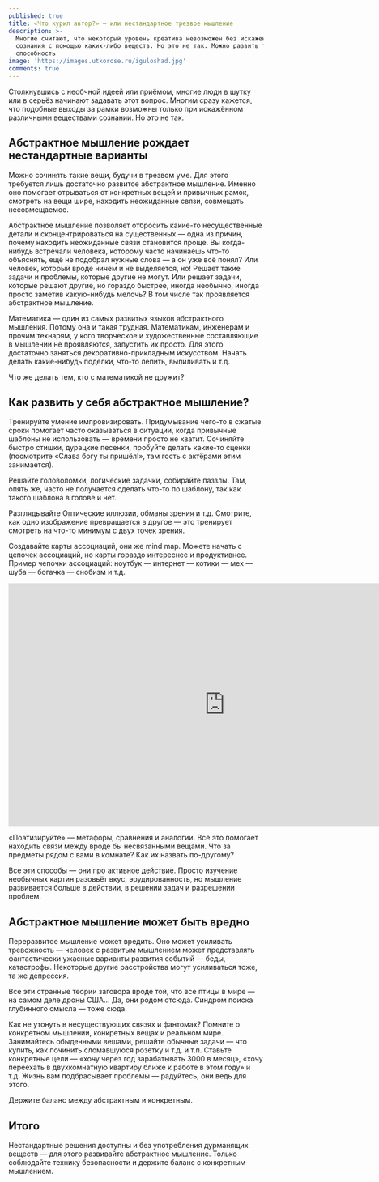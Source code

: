 ```yaml
---
published: true
title: «Что курил автор?» — или нестандартное трезвое мышление
description: >-
  Многие считают, что некоторый уровень креатива невозможен без искажения
  сознания с помощью каких-либо веществ. Но это не так. Можно развить такую
  способность
image: 'https://images.utkorose.ru/iguloshad.jpg'
comments: true
---
```


Столкнувшись с необчной идеей или приёмом, многие люди в шутку или в серьёз начинают задавать этот вопрос. Многим сразу кажется, что подобные выходы за рамки возможны только при искажённом различными веществами сознании. Но это не так.


## Абстрактное мышление рождает нестандартные варианты
Можно сочинять такие вещи, будучи в трезвом уме. Для этого требуется лишь достаточно развитое абстрактное мышление. Именно оно помогает отрываться от конкретных вещей и привычных рамок, смотреть на вещи шире, находить неожиданные связи, совмещать несовмещаемое.

Абстрактное мышление позволяет отбросить какие-то несущественные детали и сконцентрироваться на существенных — одна из причин, почему находить неожиданные связи становится проще. Вы когда-нибудь встречали человека, которому часто начинаешь что-то объяснять, ещё не подобрал нужные слова — а он уже всё понял? Или человек, который вроде ничем и не выделяется, но! Решает такие задачи и проблемы, которые другие не могут. Или решает задачи, которые решают другие, но гораздо быстрее, иногда необычно, иногда просто заметив какую-нибудь мелочь? В том числе так проявляется абстрактное мышление.

Математика — один из самых развитых языков абстрактного мышления. Потому она и такая трудная. Математикам, инженерам и прочим технарям, у кого творческое и художественные составляющие в мышлении не проявляются, запустить их просто. Для этого достаточно заняться декоративно-прикладным искусством. Начать делать какие-нибудь поделки, что-то лепить, выпиливать и т.д.

Что же делать тем, кто с математикой не дружит?

## Как развить у себя абстрактное мышление?

Тренируйте умение импровизировать. Придумывание чего-то в сжатые сроки помогает часто оказываться в ситуации, когда привычные шаблоны не использовать — времени просто не хватит. Сочиняйте быстро стишки, дурацкие песенки, пробуйте делать какие-то сценки (посмотрите «Слава богу ты пришёл!», там гость с актёрами этим занимается). 

Решайте головоломки, логические задачки, собирайте паззлы. Там, опять же, часто не получается сделать что-то по шаблону, так как такого шаблона в голове и нет.

Разглядывайте Оптические иллюзии, обманы зрения и т.д. Смотрите, как одно изображение превращается в другое — это тренирует смотреть на что-то минимум с двух точек зрения.

Создавайте карты ассоциаций, они же mind map. Можете начать с цепочек ассоциаций, но карты гораздо интереснее и продуктивнее. Пример чепочки ассоциаций: ноутбук — интернет — котики — мех — шуба — богачка — снобизм и т.д.

<iframe width="853" height="480" src="https://www.youtube.com/embed/6jp0ueJlLmY" title="YouTube video player" frameborder="0" allow="accelerometer; autoplay; clipboard-write; encrypted-media; gyroscope; picture-in-picture" allowfullscreen></iframe>

«Поэтизируйте» — метафоры, сравнения и аналогии. Всё это помогает находить связи между вроде бы несвязанными вещами. Что за предметы рядом с вами в комнате? Как их назвать по-другому?

Все эти способы — они про активное действие. Просто изучение необычных картин разовьёт вкус, эрудированность, но мышление развивается больше в действии, в решении задач и разрешении проблем.

## Абстрактное мышление может быть вредно

Переразвитое мышление может вредить. Оно может усиливать тревожность — человек с развитым мышлением может представлять фантастически ужасные варианты развития событий — беды, катастрофы. Некоторые другие расстройства могут усиливаться тоже, та же депрессия.

Все эти странные теории заговора вроде той, что все птицы в мире — на самом деле дроны США... Да, они родом отсюда. Синдром поиска глубинного смысла — тоже сюда.

Как не утонуть в несуществующих связях и фантомах? Помните о конкретном мышлении, конкретных вещах и реальном мире. Занимайтесь обыденными вещами, решайте обычные задачи — что купить, как починить сломавшуюся розетку и т.д. и т.п. Ставьте конкретные цели — «хочу через год зарабатывать 3000 в месяц», «хочу переехать в двухкомнатную квартиру ближе к работе в этом году» и т.д. Жизнь вам подбрасывает проблемы — радуйтесь, они ведь для этого.

Держите баланс между абстрактным и конкретным.

## Итого

Нестандартные решения доступны и без употребления дурманящих веществ — для этого развивайте абстрактное мышление. Только соблюдайте технику безопасности и держите баланс с конкретным мышлением.
